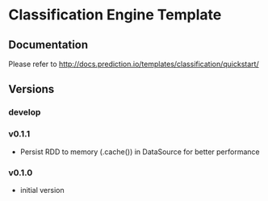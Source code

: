 # Classification Engine Template

## Documentation

Please refer to http://docs.prediction.io/templates/classification/quickstart/

## Versions

### develop


### v0.1.1

- Persist RDD to memory (.cache()) in DataSource for better performance

### v0.1.0

- initial version
